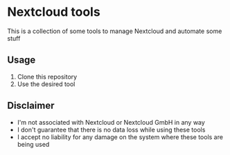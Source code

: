 # Nextcloud tools
This is a collection of some tools to manage Nextcloud and automate some stuff

## Usage
 1. Clone this repository
 2. Use the desired tool

## Disclaimer
* I'm not associated with Nextcloud or Nextcloud GmbH in any way
* I don't guarantee that there is no data loss while using these tools
* I accept no liability for any damage on the system where these tools are being used
